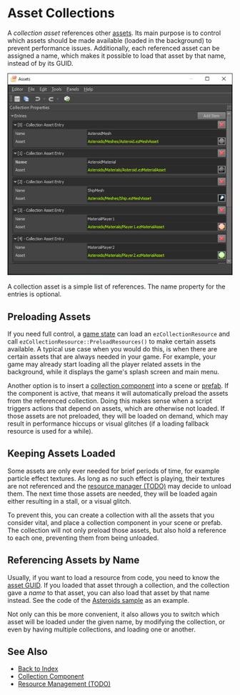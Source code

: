 # Asset Collections

A *collection asset* references other [assets](../assets/assets-overview.md). Its main purpose is to control which assets should be made available (loaded in the background) to prevent performance issues. Additionally, each referenced asset can be assigned a name, which makes it possible to load that asset by that name, instead of by its GUID.

![Collection Asset](media/collection-asset.png)

A collection asset is a simple list of references. The name property for the entries is optional.

## Preloading Assets

If you need full control, a [game state](../runtime/application/game-state.md) can load an `ezCollectionResource` and call `ezCollectionResource::PreloadResources()` to make certain assets available. A typical use case when you would do this, is when there are certain assets that are always needed in your game. For example, your game may already start loading all the player related assets in the background, while it displays the game's splash screen and main menu.

Another option is to insert a [collection component](collection-component.md) into a scene or [prefab](../prefabs/prefabs-overview.md). If the component is active, that means it will automatically preload the assets from the referenced collection. Doing this makes sense when a script triggers actions that depend on assets, which are otherwise not loaded. If those assets are not preloaded, they will be loaded on demand, which may result in performance hiccups or visual glitches (if a loading fallback resource is used for a while).

## Keeping Assets Loaded

Some assets are only ever needed for brief periods of time, for example particle effect textures. As long as no such effect is playing, their textures are not referenced and the [resource manager (TODO)](../runtime/resource-management.md) may decide to unload them. The next time those assets are needed, they will be loaded again either resulting in a stall, or a visual glitch.

To prevent this, you can create a collection with all the assets that you consider vital, and place a collection component in your scene or prefab. The collection will not only preload those assets, but also hold a reference to each one, preventing them from being unloaded.

## Referencing Assets by Name

Usually, if you want to load a resource from code, you need to know the [asset GUID](../assets/assets-overview.md#asset-guid). If you loaded that asset through a collection, and the collection gave a *name* to that asset, you can also load that asset by that name instead. See the code of the [Asteroids sample](../samples/asteroids.md) as an example.

Not only can this be more convenient, it also allows you to switch which asset will be loaded under the given name, by modifying the collection, or even by having multiple collections, and loading one or another.

## See Also

* [Back to Index](../index.md)
* [Collection Component](collection-component.md)
* [Resource Management (TODO)](../runtime/resource-management.md)
